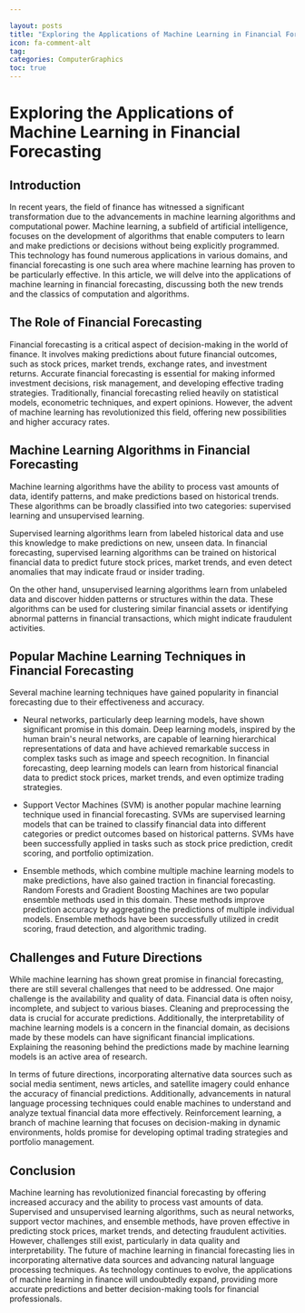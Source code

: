 ```yaml
---

layout: posts
title: "Exploring the Applications of Machine Learning in Financial Forecasting"
icon: fa-comment-alt
tag:      
categories: ComputerGraphics
toc: true
---
```




# Exploring the Applications of Machine Learning in Financial Forecasting

## Introduction

In recent years, the field of finance has witnessed a significant transformation due to the advancements in machine learning algorithms and computational power. Machine learning, a subfield of artificial intelligence, focuses on the development of algorithms that enable computers to learn and make predictions or decisions without being explicitly programmed. This technology has found numerous applications in various domains, and financial forecasting is one such area where machine learning has proven to be particularly effective. In this article, we will delve into the applications of machine learning in financial forecasting, discussing both the new trends and the classics of computation and algorithms.

## The Role of Financial Forecasting

Financial forecasting is a critical aspect of decision-making in the world of finance. It involves making predictions about future financial outcomes, such as stock prices, market trends, exchange rates, and investment returns. Accurate financial forecasting is essential for making informed investment decisions, risk management, and developing effective trading strategies. Traditionally, financial forecasting relied heavily on statistical models, econometric techniques, and expert opinions. However, the advent of machine learning has revolutionized this field, offering new possibilities and higher accuracy rates.

## Machine Learning Algorithms in Financial Forecasting

Machine learning algorithms have the ability to process vast amounts of data, identify patterns, and make predictions based on historical trends. These algorithms can be broadly classified into two categories: supervised learning and unsupervised learning.

Supervised learning algorithms learn from labeled historical data and use this knowledge to make predictions on new, unseen data. In financial forecasting, supervised learning algorithms can be trained on historical financial data to predict future stock prices, market trends, and even detect anomalies that may indicate fraud or insider trading.

On the other hand, unsupervised learning algorithms learn from unlabeled data and discover hidden patterns or structures within the data. These algorithms can be used for clustering similar financial assets or identifying abnormal patterns in financial transactions, which might indicate fraudulent activities.

## Popular Machine Learning Techniques in Financial Forecasting

Several machine learning techniques have gained popularity in financial forecasting due to their effectiveness and accuracy. 

- Neural networks, particularly deep learning models, have shown significant promise in this domain. Deep learning models, inspired by the human brain's neural networks, are capable of learning hierarchical representations of data and have achieved remarkable success in complex tasks such as image and speech recognition. In financial forecasting, deep learning models can learn from historical financial data to predict stock prices, market trends, and even optimize trading strategies.

- Support Vector Machines (SVM) is another popular machine learning technique used in financial forecasting. SVMs are supervised learning models that can be trained to classify financial data into different categories or predict outcomes based on historical patterns. SVMs have been successfully applied in tasks such as stock price prediction, credit scoring, and portfolio optimization.

- Ensemble methods, which combine multiple machine learning models to make predictions, have also gained traction in financial forecasting. Random Forests and Gradient Boosting Machines are two popular ensemble methods used in this domain. These methods improve prediction accuracy by aggregating the predictions of multiple individual models. Ensemble methods have been successfully utilized in credit scoring, fraud detection, and algorithmic trading.

## Challenges and Future Directions

While machine learning has shown great promise in financial forecasting, there are still several challenges that need to be addressed. One major challenge is the availability and quality of data. Financial data is often noisy, incomplete, and subject to various biases. Cleaning and preprocessing the data is crucial for accurate predictions. Additionally, the interpretability of machine learning models is a concern in the financial domain, as decisions made by these models can have significant financial implications. Explaining the reasoning behind the predictions made by machine learning models is an active area of research.

In terms of future directions, incorporating alternative data sources such as social media sentiment, news articles, and satellite imagery could enhance the accuracy of financial predictions. Additionally, advancements in natural language processing techniques could enable machines to understand and analyze textual financial data more effectively. Reinforcement learning, a branch of machine learning that focuses on decision-making in dynamic environments, holds promise for developing optimal trading strategies and portfolio management.

## Conclusion

Machine learning has revolutionized financial forecasting by offering increased accuracy and the ability to process vast amounts of data. Supervised and unsupervised learning algorithms, such as neural networks, support vector machines, and ensemble methods, have proven effective in predicting stock prices, market trends, and detecting fraudulent activities. However, challenges still exist, particularly in data quality and interpretability. The future of machine learning in financial forecasting lies in incorporating alternative data sources and advancing natural language processing techniques. As technology continues to evolve, the applications of machine learning in finance will undoubtedly expand, providing more accurate predictions and better decision-making tools for financial professionals.